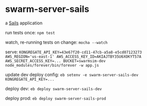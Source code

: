 # swarm-server-sails

a [Sails](http://sailsjs.org) application

run tests once: `npm test`

watch, re-running tests on change: `mocha --watch`

serve: `KONGREGATE_API_KEY=43e67f20-cd11-47cb-a5a8-e5cd07123273 AWS_REGION='us-east-1' AWS_ACCESS_KEY_ID=AKIAJTBY35U6XOKYT57A AWS_SECRET_ACCESS_KEY=... BUCKET=swarmsim-dev node_modules/forever/bin/forever -w app.js`

update dev deploy config: `eb setenv -e swarm-server-sails-dev KONGREGATE_API_KEY=...`

deploy dev: `eb deploy swarm-server-sails-dev`

deploy prod: `eb deploy swarm-server-sails-prod`

